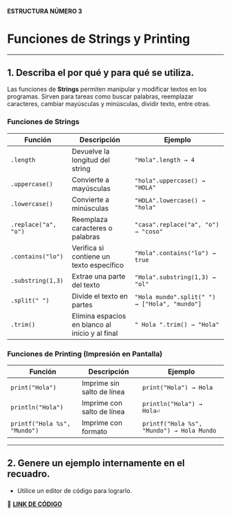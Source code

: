 #### ESTRUCTURA NÚMERO 3  
# Funciones de Strings y Printing  

---  

## 1. Describa el por qué y para qué se utiliza.  
Las funciones de **Strings** permiten manipular y modificar textos en los programas. Sirven para tareas como buscar palabras, reemplazar caracteres, cambiar mayúsculas y minúsculas, dividir texto, entre otras.  

### **Funciones de Strings**  

| Función | Descripción | Ejemplo |
|---------|------------|---------|
| `.length` | Devuelve la longitud del string | `"Hola".length → 4` |
| `.uppercase()` | Convierte a mayúsculas | `"hola".uppercase() → "HOLA"` |
| `.lowercase()` | Convierte a minúsculas | `"HOLA".lowercase() → "hola"` |
| `.replace("a", "o")` | Reemplaza caracteres o palabras | `"casa".replace("a", "o") → "coso"` |
| `.contains("lo")` | Verifica si contiene un texto específico | `"Hola".contains("lo") → true` |
| `.substring(1,3)` | Extrae una parte del texto | `"Hola".substring(1,3) → "ol"` |
| `.split(" ")` | Divide el texto en partes | `"Hola mundo".split(" ") → ["Hola", "mundo"]` |
| `.trim()` | Elimina espacios en blanco al inicio y al final | `" Hola ".trim() → "Hola"` |

### **Funciones de Printing (Impresión en Pantalla)**  

| Función | Descripción | Ejemplo |
|---------|------------|---------|
| `print("Hola")` | Imprime sin salto de línea | `print("Hola") → Hola` |
| `println("Hola")` | Imprime con salto de línea | `println("Hola") → Hola⏎` |
| `printf("Hola %s", "Mundo")` | Imprime con formato | `printf("Hola %s", "Mundo") → Hola Mundo` |

---  

## 2. Genere un ejemplo internamente en el recuadro.  
- Utilice un editor de código para lograrlo.  

🔗 **[LINK DE CÓDIGO](https://pl.kotl.in/NMnOrcWbm?theme=darcula&readOnly=true)**  

